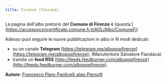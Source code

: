 ```yaml
---
title: Firenze (Toscana)
---
```


La pagina dell'albo pretorio del **Comune di Firenze** è [questa:] (https://accessoconcertificato.comune.fi.it/AOL/Albo/ComuneFi)

Adesso puoi seguire le nuove pubblicazioni in albo in N modi dedicati:

* su un canale **Telegram** [https://telegram.me/albopopfirenze](https://telegram.me/albopopfirenze); (Manutentore Salvatore Fiandaca)
* tramite un **feed RSS** [http://feeds.feedburner.com/albopopfirenze](http://feeds.feedburner.com/albopopfirenze).



**Autore**: [Francesco Piero Paolicelli alias Piersoft](https://twitter.com/Piersoft)

